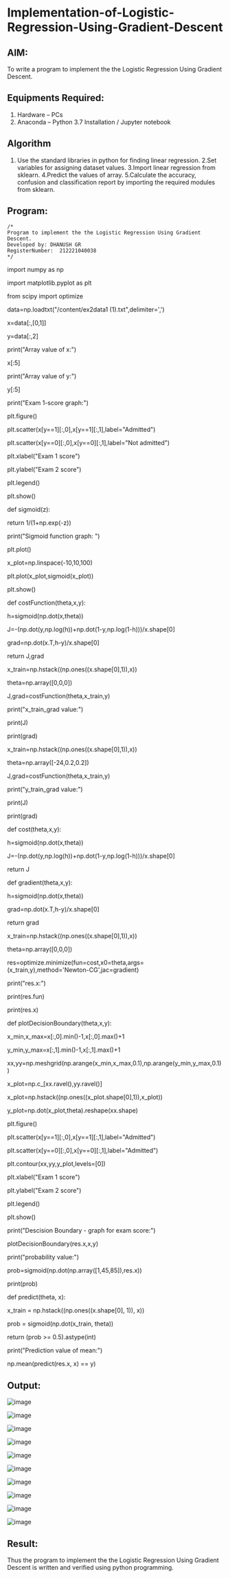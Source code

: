 # Implementation-of-Logistic-Regression-Using-Gradient-Descent

## AIM:
To write a program to implement the the Logistic Regression Using Gradient Descent.

## Equipments Required:
1. Hardware – PCs
2. Anaconda – Python 3.7 Installation / Jupyter notebook

## Algorithm
1. Use the standard libraries in python for finding linear regression.
2.Set variables for assigning dataset values.
3.Import linear regression from sklearn.
4.Predict the values of array.
5.Calculate the accuracy, confusion and classification report by importing the required modules from sklearn.
 

## Program:
```
/*
Program to implement the the Logistic Regression Using Gradient Descent.
Developed by: DHANUSH GR
RegisterNumber:  212221040038
*/
```

import numpy as np

import matplotlib.pyplot as plt

from scipy import optimize 

data=np.loadtxt("/content/ex2data1 (1).txt",delimiter=',')

x=data[:,[0,1]]

y=data[:,2]

print("Array value of x:")

x[:5]


print("Array value of y:")

y[:5]

print("Exam 1-score graph:")

plt.figure()

plt.scatter(x[y==1][:,0],x[y==1][:,1],label="Admitted")

plt.scatter(x[y==0][:,0],x[y==0][:,1],label="Not admitted")

plt.xlabel("Exam 1 score")

plt.ylabel("Exam 2 score")

plt.legend()

plt.show()

def sigmoid(z):

  return 1/(1+np.exp(-z))

print("Sigmoid function graph: ")

plt.plot()

x_plot=np.linspace(-10,10,100)

plt.plot(x_plot,sigmoid(x_plot))

plt.show()

def costFunction(theta,x,y):

  h=sigmoid(np.dot(x,theta))
  
  J=-(np.dot(y,np.log(h))+np.dot(1-y,np.log(1-h)))/x.shape[0]
  
  grad=np.dot(x.T,h-y)/x.shape[0]
  
  return J,grad

x_train=np.hstack((np.ones((x.shape[0],1)),x))

theta=np.array([0,0,0])

J,grad=costFunction(theta,x_train,y)

print("x_train_grad value:")

print(J)

print(grad)

x_train=np.hstack((np.ones((x.shape[0],1)),x))

theta=np.array([-24,0.2,0.2])

J,grad=costFunction(theta,x_train,y)

print("y_train_grad value:")

print(J)

print(grad)

def cost(theta,x,y):

  h=sigmoid(np.dot(x,theta))
  
  J=-(np.dot(y,np.log(h))+np.dot(1-y,np.log(1-h)))/x.shape[0]
  
  return J
  
def gradient(theta,x,y):

  h=sigmoid(np.dot(x,theta))
  
  grad=np.dot(x.T,h-y)/x.shape[0]
  
  return grad
  
x_train=np.hstack((np.ones((x.shape[0],1)),x))

theta=np.array([0,0,0])

res=optimize.minimize(fun=cost,x0=theta,args=(x_train,y),method='Newton-CG',jac=gradient)

print("res.x:")

print(res.fun)

print(res.x)


def plotDecisionBoundary(theta,x,y):

  x_min,x_max=x[:,0].min()-1,x[:,0].max()+1
  
  y_min,y_max=x[:,1].min()-1,x[:,1].max()+1
  
  xx,yy=np.meshgrid(np.arange(x_min,x_max,0.1),np.arange(y_min,y_max,0.1))
  
  x_plot=np.c_[xx.ravel(),yy.ravel()]
  
  x_plot=np.hstack((np.ones((x_plot.shape[0],1)),x_plot))
  
  y_plot=np.dot(x_plot,theta).reshape(xx.shape)
  

  plt.figure()
  
  plt.scatter(x[y==1][:,0],x[y==1][:,1],label="Admitted")
  
  plt.scatter(x[y==0][:,0],x[y==0][:,1],label="Admitted")
  
  plt.contour(xx,yy,y_plot,levels=[0])
  
  plt.xlabel("Exam 1 score")
  
  plt.ylabel("Exam 2 score")
  

  plt.legend()
  
  plt.show()
  
print("Descision Boundary - graph for exam score:")

plotDecisionBoundary(res.x,x,y)


print("probability value:")

prob=sigmoid(np.dot(np.array([1,45,85]),res.x))

print(prob)


def predict(theta, x):

  x_train = np.hstack((np.ones((x.shape[0], 1)), x))
  
  prob = sigmoid(np.dot(x_train, theta))
  
  return (prob >= 0.5).astype(int)
  
print("Prediction value of mean:")

np.mean(predict(res.x, x)  == y)

## Output:
![image](https://github.com/Dhanush12022004/-Implementation-of-Logistic-Regression-Using-Gradient-Descent/assets/128135558/4b9e0818-c880-4ade-bb6b-3ffd09721dbe)

![image](https://github.com/Dhanush12022004/-Implementation-of-Logistic-Regression-Using-Gradient-Descent/assets/128135558/f385a053-5614-4c1e-a966-6698b3e64eaa)

![image](https://github.com/Dhanush12022004/-Implementation-of-Logistic-Regression-Using-Gradient-Descent/assets/128135558/ab5d0f3c-b4d5-4454-9b27-27664b351bc7)

![image](https://github.com/Dhanush12022004/-Implementation-of-Logistic-Regression-Using-Gradient-Descent/assets/128135558/320fdb9f-8281-4685-a483-6a7d325551d5)

![image](https://github.com/Dhanush12022004/-Implementation-of-Logistic-Regression-Using-Gradient-Descent/assets/128135558/35478086-ae23-4aae-92a4-9c2ed4f37ed8)

![image](https://github.com/Dhanush12022004/-Implementation-of-Logistic-Regression-Using-Gradient-Descent/assets/128135558/ce4cb4eb-98c3-4a72-b3b7-67475d71f68e)

![image](https://github.com/Dhanush12022004/-Implementation-of-Logistic-Regression-Using-Gradient-Descent/assets/128135558/3fa8fd68-600a-4ee2-b462-5412f74687d7)

![image](https://github.com/Dhanush12022004/-Implementation-of-Logistic-Regression-Using-Gradient-Descent/assets/128135558/5cfb4f66-3ee4-4ebe-8ee5-d3fedce06586)

![image](https://github.com/Dhanush12022004/-Implementation-of-Logistic-Regression-Using-Gradient-Descent/assets/128135558/757fe62f-80d3-44fa-96f2-c6028d55cb4a)

![image](https://github.com/Dhanush12022004/-Implementation-of-Logistic-Regression-Using-Gradient-Descent/assets/128135558/560624f2-7a96-47d5-8e91-23c5b94469ca)

## Result:
Thus the program to implement the the Logistic Regression Using Gradient Descent is written and verified using python programming.

